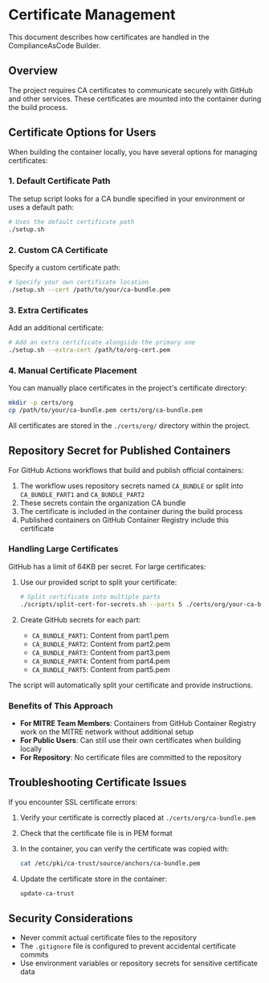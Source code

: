 # Certificate Management

This document describes how certificates are handled in the ComplianceAsCode Builder.

## Overview

The project requires CA certificates to communicate securely with GitHub and other services. These certificates are mounted into the container during the build process.

## Certificate Options for Users

When building the container locally, you have several options for managing certificates:

### 1. Default Certificate Path

The setup script looks for a CA bundle specified in your environment or uses a default path:

```bash
# Uses the default certificate path
./setup.sh
```

### 2. Custom CA Certificate

Specify a custom certificate path:

```bash
# Specify your own certificate location
./setup.sh --cert /path/to/your/ca-bundle.pem
```

### 3. Extra Certificates

Add an additional certificate:

```bash
# Add an extra certificate alongside the primary one
./setup.sh --extra-cert /path/to/org-cert.pem
```

### 4. Manual Certificate Placement

You can manually place certificates in the project's certificate directory:

```bash
mkdir -p certs/org
cp /path/to/your/ca-bundle.pem certs/org/ca-bundle.pem
```

All certificates are stored in the `./certs/org/` directory within the project.

## Repository Secret for Published Containers

For GitHub Actions workflows that build and publish official containers:

1. The workflow uses repository secrets named `CA_BUNDLE` or split into `CA_BUNDLE_PART1` and `CA_BUNDLE_PART2`
2. These secrets contain the organization CA bundle
3. The certificate is included in the container during the build process
4. Published containers on GitHub Container Registry include this certificate

### Handling Large Certificates

GitHub has a limit of 64KB per secret. For large certificates:

1. Use our provided script to split your certificate:

   ```bash
   # Split certificate into multiple parts
   ./scripts/split-cert-for-secrets.sh --parts 5 ./certs/org/your-ca-bundle.pem
   ```

2. Create GitHub secrets for each part:
   - `CA_BUNDLE_PART1`: Content from part1.pem
   - `CA_BUNDLE_PART2`: Content from part2.pem
   - `CA_BUNDLE_PART3`: Content from part3.pem
   - `CA_BUNDLE_PART4`: Content from part4.pem
   - `CA_BUNDLE_PART5`: Content from part5.pem

The script will automatically split your certificate and provide instructions.

### Benefits of This Approach

- **For MITRE Team Members**: Containers from GitHub Container Registry work on the MITRE network without additional setup
- **For Public Users**: Can still use their own certificates when building locally
- **For Repository**: No certificate files are committed to the repository

## Troubleshooting Certificate Issues

If you encounter SSL certificate errors:

1. Verify your certificate is correctly placed at `./certs/org/ca-bundle.pem`
2. Check that the certificate file is in PEM format
3. In the container, you can verify the certificate was copied with:

   ```bash
   cat /etc/pki/ca-trust/source/anchors/ca-bundle.pem
   ```

4. Update the certificate store in the container:

   ```bash
   update-ca-trust
   ```

## Security Considerations

- Never commit actual certificate files to the repository
- The `.gitignore` file is configured to prevent accidental certificate commits
- Use environment variables or repository secrets for sensitive certificate data
